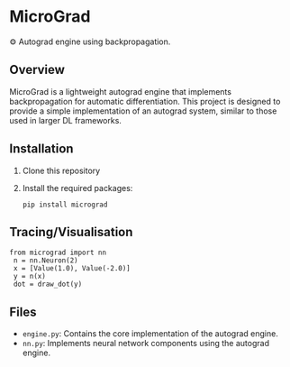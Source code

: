# MicroGrad

⚙️ Autograd engine using backpropagation.

## Overview

MicroGrad is a lightweight autograd engine that implements backpropagation for automatic differentiation. This project is designed to provide a simple implementation of an autograd system, similar to those used in larger DL frameworks.

## Installation

1. Clone this repository
2. Install the required packages:

   ```
   pip install micrograd
   ```

## Tracing/Visualisation

```
from micrograd import nn
 n = nn.Neuron(2)
 x = [Value(1.0), Value(-2.0)]
 y = n(x)
 dot = draw_dot(y)
```

## Files

- `engine.py`: Contains the core implementation of the autograd engine.
- `nn.py`: Implements neural network components using the autograd engine.
